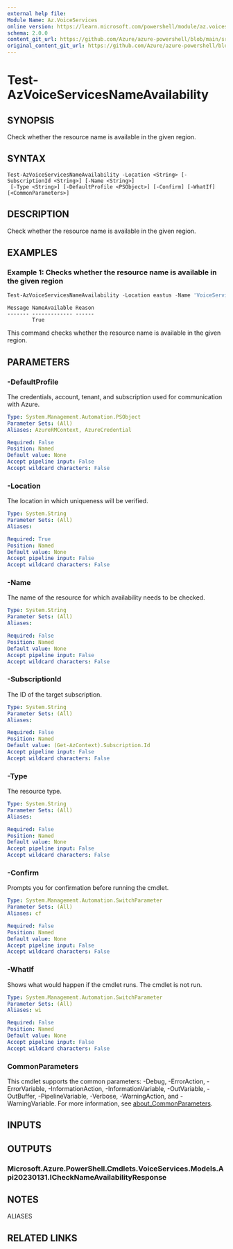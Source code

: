 ```yaml
---
external help file: 
Module Name: Az.VoiceServices
online version: https://learn.microsoft.com/powershell/module/az.voiceservices/test-azvoiceservicesnameavailability
schema: 2.0.0
content_git_url: https://github.com/Azure/azure-powershell/blob/main/src/VoiceServices/VoiceServices/help/Test-AzVoiceServicesNameAvailability.md
original_content_git_url: https://github.com/Azure/azure-powershell/blob/main/src/VoiceServices/VoiceServices/help/Test-AzVoiceServicesNameAvailability.md
---
```


# Test-AzVoiceServicesNameAvailability

## SYNOPSIS
Check whether the resource name is available in the given region.

## SYNTAX

```
Test-AzVoiceServicesNameAvailability -Location <String> [-SubscriptionId <String>] [-Name <String>]
 [-Type <String>] [-DefaultProfile <PSObject>] [-Confirm] [-WhatIf] [<CommonParameters>]
```

## DESCRIPTION
Check whether the resource name is available in the given region.

## EXAMPLES

### Example 1: Checks whether the resource name is available in the given region
```powershell
Test-AzVoiceServicesNameAvailability -Location eastus -Name 'VoiceServicesTestName' -Type "Microsoft.VoiceServices/CommunicationsGateways"
```

```output
Message NameAvailable Reason
------- ------------- ------
        True          
```

This command checks whether the resource name is available in the given region.

## PARAMETERS

### -DefaultProfile
The credentials, account, tenant, and subscription used for communication with Azure.

```yaml
Type: System.Management.Automation.PSObject
Parameter Sets: (All)
Aliases: AzureRMContext, AzureCredential

Required: False
Position: Named
Default value: None
Accept pipeline input: False
Accept wildcard characters: False
```

### -Location
The location in which uniqueness will be verified.

```yaml
Type: System.String
Parameter Sets: (All)
Aliases:

Required: True
Position: Named
Default value: None
Accept pipeline input: False
Accept wildcard characters: False
```

### -Name
The name of the resource for which availability needs to be checked.

```yaml
Type: System.String
Parameter Sets: (All)
Aliases:

Required: False
Position: Named
Default value: None
Accept pipeline input: False
Accept wildcard characters: False
```

### -SubscriptionId
The ID of the target subscription.

```yaml
Type: System.String
Parameter Sets: (All)
Aliases:

Required: False
Position: Named
Default value: (Get-AzContext).Subscription.Id
Accept pipeline input: False
Accept wildcard characters: False
```

### -Type
The resource type.

```yaml
Type: System.String
Parameter Sets: (All)
Aliases:

Required: False
Position: Named
Default value: None
Accept pipeline input: False
Accept wildcard characters: False
```

### -Confirm
Prompts you for confirmation before running the cmdlet.

```yaml
Type: System.Management.Automation.SwitchParameter
Parameter Sets: (All)
Aliases: cf

Required: False
Position: Named
Default value: None
Accept pipeline input: False
Accept wildcard characters: False
```

### -WhatIf
Shows what would happen if the cmdlet runs.
The cmdlet is not run.

```yaml
Type: System.Management.Automation.SwitchParameter
Parameter Sets: (All)
Aliases: wi

Required: False
Position: Named
Default value: None
Accept pipeline input: False
Accept wildcard characters: False
```

### CommonParameters
This cmdlet supports the common parameters: -Debug, -ErrorAction, -ErrorVariable, -InformationAction, -InformationVariable, -OutVariable, -OutBuffer, -PipelineVariable, -Verbose, -WarningAction, and -WarningVariable. For more information, see [about_CommonParameters](http://go.microsoft.com/fwlink/?LinkID=113216).

## INPUTS

## OUTPUTS

### Microsoft.Azure.PowerShell.Cmdlets.VoiceServices.Models.Api20230131.ICheckNameAvailabilityResponse

## NOTES

ALIASES

## RELATED LINKS

